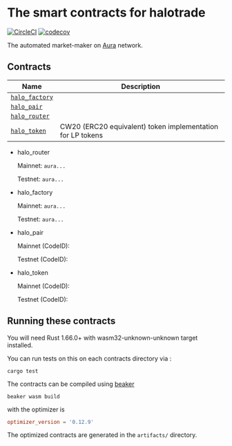 # The smart contracts for halotrade
[![CircleCI](https://dl.circleci.com/status-badge/img/gh/halotrade-zone/smart-contracts/tree/main.svg?style=svg)](https://dl.circleci.com/status-badge/redirect/gh/halotrade-zone/smart-contracts/tree/main)
[![codecov](https://codecov.io/gh/halotrade-zone/smart-contracts/branch/main/graph/badge.svg?token=J0NXSNTHGY)](https://codecov.io/gh/halotrade-zone/smart-contracts)

The automated market-maker on [Aura](https://aura.network/) network.

## Contracts

|                  Name                    |                        Description                         |
| ---------------------------------------- | ---------------------------------------------------------- |
| [`halo_factory`](contracts/halo_factory) |                                                            |
| [`halo_pair`](contracts/halo_pair)       |                                                            |
| [`halo_router`](contracts/halo_router)   |                                                            |
| [`halo_token`](contracts/halo_token)     | CW20 (ERC20 equivalent) token implementation for LP tokens |

* halo_router

   Mainnet: `aura...`

   Testnet: `aura...`

* halo_factory

   Mainnet: `aura...`

   Testnet: `aura...`

* halo_pair

   Mainnet (CodeID): 

   Testnet (CodeID): 

* halo_token

   Mainnet (CodeID): 

   Testnet (CodeID): 

## Running these contracts

You will need Rust 1.66.0+ with wasm32-unknown-unknown target installed.

You can run tests on this on each contracts directory via :

```
cargo test
```

The contracts can be compiled using [beaker](https://github.com/osmosis-labs/beaker) 
```
beaker wasm build
```
with the optimizer is
```toml
optimizer_version = '0.12.9'
```

The optimized contracts are generated in the `artifacts/` directory.
